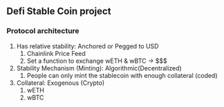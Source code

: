 ## Defi Stable Coin project

### Protocol architecture

1. Has relative stability: Anchored or Pegged to USD
    1. Chainlink Price Feed
    2. Set a function to exchange wETH & wBTC -> $$$
2. Stability Mechanism (Minting): Algorithmic(Decentralized)
    1. People can only mint the stablecoin with enough collateral (coded)
3. Collateral: Exogenous (Crypto)
    1. wETH
    2. wBTC